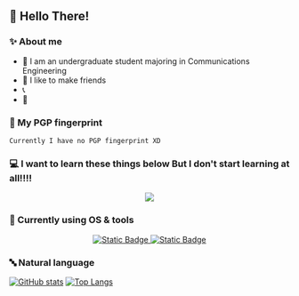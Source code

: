 ## 🍵 Hello There!


<!-- <a href="https://discord.com/users/439766898184552448"> -->
<!--   <img align="right" src="https://lanyard.cnrad.dev/api/439766898184552448"/> -->
<!-- </a> -->
<!-- <a href="https://wakatime.com/@036018d5-953c-42d7-a081-803785bbb70f"> -->
<!--   <img src="https://wakatime.com/badge/user/036018d5-953c-42d7-a081-803785bbb70f.svg" alt="Total time coded since Jun 12 2023" /> -->
<!-- </a> -->

### ✨ About me

- 📖 I am an undergraduate student majoring in Communications Engineering
- 📝 I like to make friends
- 📞 
- 💬 

### 🔐 My PGP fingerprint
`Currently I have no PGP fingerprint XD`

### 💻 I want to learn these things below But I don't start learning at all!!!!

<p align="center">
  <a href="https://github.com/qwqawawow">
    <img src="https://skillicons.dev/icons?i=linux,raspberrypi,bash,git,c,cpp,qt,cmake,dotnet,cs,unity,py,rust,go,dart,flutter,java,spring,maven,gradle,androidstudio,html,css,js,ts,nodejs,vite,vue,mysql,markdown"/>
  </a>
</p>


### 💽 Currently using OS & tools

<p align="center">
  <a href="https://github.com/qwqawawow">
    <img alt="Static Badge" src="https://img.shields.io/badge/Windows?style=for-the-badge&logo=Windows&logoColor=white">
    <img alt="Static Badge" src="https://img.shields.io/badge/NeoVim-blue?style=for-the-badge&logo=neovim&logoColor=green">
  </a>
</p>

### 🔤 Natural language

<a href="#">![GitHub stats](https://github-readme-stats.vercel.app/api?username=qwqawawow&theme=tokyonight&count_private=true&hide_border=true&line_height=20)</a>
<a href="#">![Top Langs](https://github-readme-stats.vercel.app/api/top-langs/?username=qwqawawow&layout=compact&theme=tokyonight&count_private=true&hide_border=true&hide=html,css)</a>
